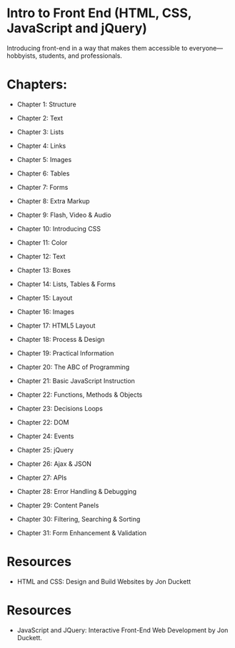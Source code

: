# Intro to Front End (HTML, CSS, JavaScript and jQuery)

Introducing front-end in a way that makes them accessible to everyone—hobbyists, students, and professionals.

# Chapters:
* Chapter 1: Structure 

* Chapter 2: Text 

* Chapter 3: Lists 

* Chapter 4: Links 

* Chapter 5: Images 

* Chapter 6: Tables 

* Chapter 7: Forms 

* Chapter 8: Extra Markup 

* Chapter 9: Flash, Video & Audio 

* Chapter 10: Introducing CSS 

* Chapter 11: Color 

* Chapter 12: Text 

* Chapter 13: Boxes 

* Chapter 14: Lists, Tables & Forms 

* Chapter 15: Layout 

* Chapter 16: Images 

* Chapter 17: HTML5 Layout 

* Chapter 18: Process & Design 

 * Chapter 19: Practical Information 
 * Chapter 20: The ABC of Programming 

* Chapter 21: Basic JavaScript Instruction 

* Chapter 22: Functions, Methods & Objects 

* Chapter 23: Decisions Loops 

* Chapter 22: DOM 

* Chapter 24: Events 

* Chapter 25: jQuery 

* Chapter 26: Ajax & JSON 

* Chapter 27: APIs 

* Chapter 28: Error Handling & Debugging

* Chapter 29: Content Panels 

* Chapter 30: Filtering, Searching & Sorting 

* Chapter 31: Form Enhancement & Validation 


# Resources
* HTML and CSS: Design and Build Websites by Jon Duckett


# Resources
* JavaScript and JQuery: Interactive Front-End Web Development by Jon Duckett. 


